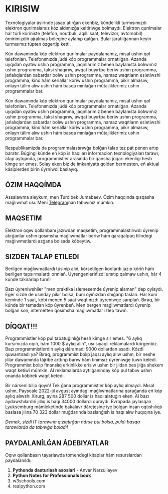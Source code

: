 # KIRISIW

Texnologiyalar ásirinde jasap atırģan ekenbiz, kúndelikli turmısımızdı elektron qurılmalarsız kóz aldımızģa keltiriwge bolmaydı. Elektron qurılmalar hár túrli kóriniste (telefon, noutbuk, aqıllı saat, televizor, avtomobil) ómirimizdiń ajralmas bólegine aylanıp qalģan. Bular jaratılģannan keyin turmısımız túpten ózgertip ketti.&#x20;

Kún dawamında kóp elektron qurılmalar paydalanamız, mısal ushın qol telefonları. Telefonımızda júdá kóp programmalar ornatılģan. Azanda uyqıdan oyatıw ushın programma, jaqınlarımız benen baylanısta bolıwımız ushın programma, taksi shaqırıw, awqat buyırtpa beriw ushın programma, jańalıqlardan xabardar bolıw ushın programma, namaz waqıtların esletiwshi programma, kino hám seriallar kóriw ushın programma, pikir almasıw, onlayn tálim alıw ushın hám basqa mınlaģan mútajliklerimiz ushın programmalar bar.

Kún dawamında kóp elektron qurılmalar paydalanamız, mısal ushın qol telefonları. Telefonımızda júdá kóp programmalar ornatılģan. Azanda uyqıdan oyatıw ushın programma, jaqınlarımız benen baylanısta bolıwımız ushın programma, taksi shaqırıw, awqat buyırtpa beriw ushın programma, jańalıqlardan xabardar bolıw ushın programma, namaz waqıtların esletiwshi programma, kino hám seriallar kóriw ushın programma, pikir almasıw, onlayn tálim alıw ushın hám basqa mınlaģan mútajliklerimiz ushın programmalar bar.

Respublikamizda da programmalastırıwģa bolģan talap tez pát penen artıp baratır. Búgingi kúnde eń kóp is haqıları informacion texnologiyaları tarawı, atap aytqanda, programmistler arasında bir qansha joqarı ekenligi hesh kimge sır emes. Solay eken biz de imkaniyattı qoldan bermesten, eń aktual kásiplerden birin úyrniwdi baslayıq.

## ÓZIM HAQQÍMDA

Assalawma aleykum, men Turdıbek Jumabaev. Ózim haqqında qısqasha maģlıwmat usı. Meni [Telegram](https://t.me/turdibekme/)nan tabıwıńız múmkin.

## MAQSETIM

Elektron oqıw qollanbanı jazıwdan maqsetim, programmalastırıwdı úyrenip atırģanlar ushın qosımsha maģlıwmatlar beriw hám qaraqalpaq tilindegi maģlıwmatlardı azģana bolsada kóbeytiw.

## SIZDEN TALAP ETILEDI

Berilgen maģlıwmatlardı túsinip alıń, kórsetilgen kodlardı jazıp kóriń hám berilgen tapsırmalardı orınlań. Úyrengenlerińizdi umıtıp qalmaw ushın, hár 4 kúnde tákirarlap turıń!

Bazı úyreniwshiler "men praktika islemesemde úyrenip alaman" dep oylaydı. Eger sizde de usınday pikir bolsa, bunı oyıńızdan shıģarıp taslań. Hár kúni keminde 1 saat, kóbi menen 5 saat waqtıńızdı úyreniwge sarıplań. Bıraq, bir kúnde bir temadan kóp úyrenbeń. Men bergen maģlıwmatlardı úyrenip bolģan soń, internetten qosımsha maģlıwmatlar izlep tawıń.

## DÍQQAT!!!

Programmistler kóp pul tabatuģınlıģı hesh kimge sır emes. "6 aylıq kursımızda oqıń, hám 1000 $ aylıq alıń", usı sıyaqlı reklamalardı kórgenbiz. Bazı programmistlerdiń aylıq dáramadi 9000 dollardan asadı. Kózdi quwantıradı ya? Bıraq, programmist bolıp jaqsı aylıq alıw ushın, bir neshe jıllar dawamında tájribe arttırıp barıw hám tınımsız úyreniwge tuwrı keledi. Programmist bolıp finanslıq erkinlikke erisiw ushın bir jıldan bes jılģa shekem waqıt ketiwi múmkin. Al reklamalarda aytılģanınday kóp pul tabıw ushın onanda kóbirek waqıt ketedi.

Bir nárseni bilip qoyıń! Tek ģana programmistler kóp aylıq almaydı. Mısal ushın, Payscale 2022-jıl avgust ayındaģı maģlıwmatlarına qaraģanda eń kóp aylıq alıwshı Xirurg, ayına 287 500 dollar is haqı alatuģın eken. Al bazı aydawshılardıń jıllıq is haqı 34000 dollardı quraydı. Evropada jaylasqan Lyuksemburg mámleketinde bakalavr dárejesine iye bolģan insan oqtıshılıqtı baslasa jılına 70 323 dollar muģdarında baslanģısh is haqı alıw huqıqına iye.

_Demek, sizdi IT tarawına qızıqtırģan nárse pul bolsa, puldı basqa tarawlarda da tabıwģa boladı!_

## PAYDALANÍLǴAN ÁDEBIYATLAR

Oqıw qollanbasın tayarlawda tómendegi kitaplar hám resurslardan paydalanıldı:

1. **Pythonda dasturlash asoslari** - Anvar Narzullayev
2. **Python Notes for Professionals book**
3. w3schools.com
4. realpython.com

